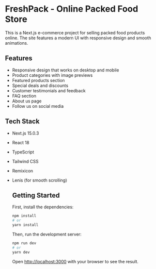 # FreshPack - Online Packed Food Store

This is a Next.js e-commerce project for selling packed food products online. The site features a modern UI with responsive design and smooth animations.

## Features

- Responsive design that works on desktop and mobile
- Product categories with image previews
- Featured products section
- Special deals and discounts
- Customer testimonials and feedback
- FAQ section
- About us page
- Follow us on social media

## Tech Stack

- Next.js 15.0.3
- React 18
- TypeScript
- Tailwind CSS
- Remixicon
- Lenis (for smooth scrolling)

  ## Getting Started

  First, install the dependencies:

  ```bash
  npm install
  # or
  yarn install
  ```

  Then, run the development server:

  ```bash
  npm run dev
  # or
  yarn dev
  ```

  Open [http://localhost:3000](http://localhost:3000) with your browser to see the result.